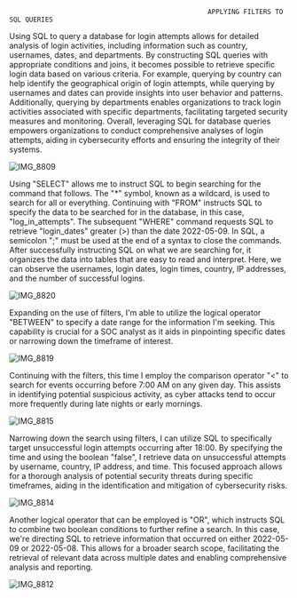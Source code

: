                                                       APPLYING FILTERS TO SQL QUERIES




Using SQL to query a database for login attempts allows for detailed analysis of login activities, including information such as country, usernames, dates, and departments. By constructing SQL queries with appropriate conditions and joins, it becomes possible to retrieve specific login data based on various criteria. For example, querying by country can help identify the geographical origin of login attempts, while querying by usernames and dates can provide insights into user behavior and patterns. Additionally, querying by departments enables organizations to track login activities associated with specific departments, facilitating targeted security measures and monitoring. Overall, leveraging SQL for database queries empowers organizations to conduct comprehensive analyses of login attempts, aiding in cybersecurity efforts and ensuring the integrity of their systems.


![IMG_8809](https://github.com/Cyberz189/SQL-Lab/assets/163569052/0575e273-a855-44ea-840e-e4a6e4c9a292)

Using "SELECT" allows me to instruct SQL to begin searching for the command that follows. The "*" symbol, known as a wildcard, is used to search for all or everything. Continuing with "FROM" instructs SQL to specify the data to be searched for in the database, in this case, "log_in_attempts". The subsequent "WHERE" command requests SQL to retrieve "login_dates" greater (>) than the date 2022-05-09. In SQL, a semicolon ";" must be used at the end of a syntax to close the commands. After successfully instructing SQL on what we are searching for, it organizes the data into tables that are easy to read and interpret. Here, we can observe the usernames, login dates, login times, country, IP addresses, and the number of successful logins.


![IMG_8820](https://github.com/Cyberz189/SQL-Lab/assets/163569052/9b554f54-9066-4b9e-87d2-b857b4a1bf0c)

Expanding on the use of filters, I'm able to utilize the logical operator "BETWEEN" to specify a date range for the information I'm seeking. This capability is crucial for a SOC analyst as it aids in pinpointing specific dates or narrowing down the timeframe of interest.



![IMG_8819](https://github.com/Cyberz189/SQL-Lab/assets/163569052/58ea4fc6-1afb-4b05-8f3c-25e5a5f1917c)

Continuing with the filters, this time I employ the comparison operator "<" to search for events occurring before 7:00 AM on any given day. This assists in identifying potential suspicious activity, as cyber attacks tend to occur more frequently during late nights or early mornings.



![IMG_8815](https://github.com/Cyberz189/SQL-Lab/assets/163569052/39a44e87-7e37-44f7-bed4-a015db08ef12)


Narrowing down the search using filters, I can utilize SQL to specifically target unsuccessful login attempts occurring after 18:00. By specifying the time and using the boolean "false", I retrieve data on unsuccessful attempts by username, country, IP address, and time. This focused approach allows for a thorough analysis of potential security threats during specific timeframes, aiding in the identification and mitigation of cybersecurity risks.


![IMG_8814](https://github.com/Cyberz189/SQL-Lab/assets/163569052/6649e1a3-4917-43eb-8846-5a6412c4561d)

Another logical operator that can be employed is "OR", which instructs SQL to combine two boolean conditions to further refine a search. In this case, we're directing SQL to retrieve information that occurred on either 2022-05-09 or 2022-05-08. This allows for a broader search scope, facilitating the retrieval of relevant data across multiple dates and enabling comprehensive analysis and reporting.


![IMG_8812](https://github.com/Cyberz189/SQL-Lab/assets/163569052/0fb3c89c-6f60-4dd3-97f0-ce685d9eda4f)








